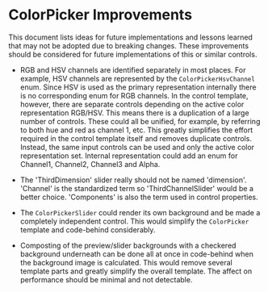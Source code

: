 # ColorPicker Improvements

This document lists ideas for future implementations and lessons learned that may not be adopted due to breaking changes. These improvements should be considered for future implementations of this or similar controls.

* RGB and HSV channels are identified separately in most places. For example, HSV channels are represented by the `ColorPickerHsvChannel` enum. Since HSV is used as the primary representation internally there is no corresponding enum for RGB channels. In the control template, however, there are separate controls depending on the active color representation RGB/HSV. This means there is a duplication of a large number of controls. These could all be unified, for example, by referring to both hue and red as channel 1, etc. This greatly simplifies the effort required in the control template itself and removes duplicate controls. Instead, the same input controls can be used and only the active color representation set. Internal representation could add an enum for Channel1, Channel2, Channel3 and Alpha.

* The 'ThirdDimension' slider really should not be named 'dimension'. 'Channel' is the standardized term so 'ThirdChannelSlider' would be a better choice. 'Components' is also the term used in control properties.

* The `ColorPickerSlider` could render its own background and be made a completely independent control. This would simplify the `ColorPicker` template and code-behind considerably.

* Composting of the preview/slider backgrounds with a checkered background underneath can be done all at once in code-behind when the background image is calculated. This would remove several template parts and greatly simplify the overall template. The affect on performance should be minimal and not detectable.